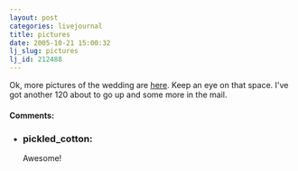 ```yaml
---
layout: post
categories: livejournal
title: pictures
date: 2005-10-21 15:00:32
lj_slug: pictures
lj_id: 212488
---
```

Ok, more pictures of the wedding are [here](http://www.notcows.com/gallery/TheBigDay). Keep an eye on that space. I've got another 120 about to go up and some more in the mail.


<div id="comments"><h4>Comments:</h4><div class="lj-comments"><ul>
<li><h3>pickled_cotton: </h3>
<a id="comment-547"></a>
<p>Awesome!</p>
</li>
</ul></div></div>
